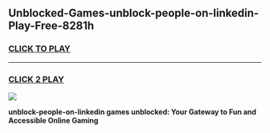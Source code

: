 
## Unblocked-Games-unblock-people-on-linkedin-Play-Free-8281h
<h3>
<a href="https://premium76.site?title=unblock-people-on-linkedin&ref=20M">CLICK TO PLAY</a></h3>
<hr>

<h3>
<a href="https://premium76.site?title=unblock-people-on-linkedin&ref=20M">CLICK 2 PLAY</a>
  
</h3>

<a href="https://premium76.site?title=unblock-people-on-linkedin&ref=19M"><img src="https://clearcache.store/games.png"></a>


**unblock-people-on-linkedin games unblocked: Your Gateway to Fun and Accessible Online Gaming**
